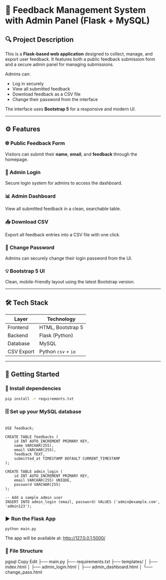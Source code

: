 # 📝 Feedback Management System with Admin Panel (Flask + MySQL)

## 🔍 Project Description

This is a **Flask-based web application** designed to collect, manage, and export user feedback. It features both a public feedback submission form and a secure admin panel for managing submissions.

Admins can:
- Log in securely
- View all submitted feedback
- Download feedback as a CSV file
- Change their password from the interface

The interface uses **Bootstrap 5** for a responsive and modern UI.

---

## ⚙️ Features

### 🌐 Public Feedback Form
Visitors can submit their **name**, **email**, and **feedback** through the homepage.

### 🔐 Admin Login
Secure login system for admins to access the dashboard.

### 📊 Admin Dashboard
View all submitted feedback in a clean, searchable table.

### 📥 Download CSV
Export all feedback entries into a CSV file with one click.

### 🔄 Change Password
Admins can securely change their login password from the UI.

### 💡 Bootstrap 5 UI
Clean, mobile-friendly layout using the latest Bootstrap version.

---

## 🛠️ Tech Stack

| Layer     | Technology           |
|-----------|----------------------|
| Frontend  | HTML, Bootstrap 5     |
| Backend   | Flask (Python)       |
| Database  | MySQL                |
| CSV Export| Python `csv` + `io`  |

---

## 🚀 Getting Started

### 🔧 Install dependencies

```bash
pip install -r requirements.txt
```

### 🗄️ Set up your MySQL database
```CREATE DATABASE feedback;

USE feedback;

CREATE TABLE feedbacks (
    id INT AUTO_INCREMENT PRIMARY KEY,
    name VARCHAR(255),
    email VARCHAR(255),
    feedback TEXT,
    submitted_at TIMESTAMP DEFAULT CURRENT_TIMESTAMP
);

CREATE TABLE admin_login (
    id INT AUTO_INCREMENT PRIMARY KEY,
    email VARCHAR(255) UNIQUE,
    password VARCHAR(255)
);

-- Add a sample admin user
INSERT INTO admin_login (email, password) VALUES ('admin@example.com', 'admin123');
```
### ▶️ Run the Flask App
```
python main.py
```

The app will be available at: http://127.0.0.1:5000/

### 📂 File Structure
pgsql
Copy
Edit
├── main.py
├── requirements.txt
├── templates/
│   ├── index.html
│   ├── admin_login.html
│   ├── admin_dashboard.html
│   └── change_pass.html


